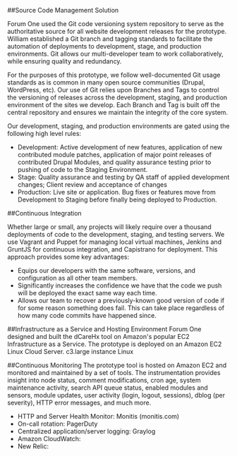 ##Source Code Management Solution

Forum One used the Git code versioning system repository to serve as the authoritative source for all website development releases for the prototype. William established a Git branch and tagging standards to facilitate the automation of deployments to development, stage, and production environments. Git allows our multi-developer team to work collaboratively, while ensuring quality and redundancy. 

For the purposes of this prototype, we follow well-documented Git usage standards as is common in many open source communities (Drupal, WordPress, etc). Our use of Git relies upon Branches and Tags to control the versioning of releases across the development, staging, and production environment of the sites we develop. Each Branch and Tag is built off the central repository and ensures we maintain the integrity of the core system.

Our development, staging, and production environments are gated using the following high level rules:
- Development: Active development of new features, application of new contributed module patches, application of major point releases of contributed Drupal Modules, and quality assurance testing prior to pushing of code to the Staging Environment.
- Stage: Quality assurance and testing by QA staff of applied development changes; Client review and acceptance of changes
- Production: Live site or application.  Bug fixes or features move from Development to Staging before finally being deployed to Production.

##Continuous Integration

Whether large or small, any projects will likely require over a thousand deployments of code to the development, staging, and testing servers. We use Vagrant and Puppet for managing local virtual machines, Jenkins and GruntJS for continuous integration, and Capistrano for deployment. This approach provides some key advantages:

- Equips our developers with the same software, versions, and configuration as all other team members.
- Significantly increases the confidence we have that the code we push will be deployed the exact same way each time.
- Allows our team to recover a previously-known good version of code if for some reason something does fail. This can take place regardless of how many code commits have happened since.

##Infrastructure as a Service and Hosting Environment
Forum One designed and built the dCareHx tool on Amazon's popular EC2 Infrastructure as a Service. The prototype is deployed on an Amazon EC2 Linux Cloud Server.
c3.large instance
Linux

##Continuous Monitoring
The prototype tool is hosted on Amazon EC2 and monitored and maintained by a set of tools. The instrumentation provides insight into node status, comment modifications, cron age, system maintenance activity, search API queue status, enabled modules and sensors, module updates, user activity (login, logout, sessions), dblog (per severity), HTTP error messages, and much more. 

- HTTP and Server Health Monitor: Monitis (monitis.com)
- On-call rotation: PagerDuty 
- Centralized application/server logging: Graylog
- Amazon CloudWatch: 
- New Relic: 
